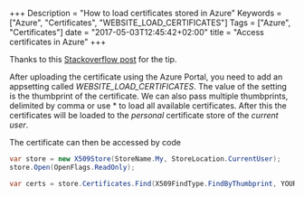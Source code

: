 +++
Description = "How to load certificates stored in Azure"
Keywords = ["Azure", "Certificates", "WEBSITE_LOAD_CERTIFICATES"]
Tags = ["Azure", "Certificates"]
date = "2017-05-03T12:45:42+02:00"
title = "Access certificates in Azure"
+++

Thanks to this [Stackoverflow post](http://stackoverflow.com/questions/23827884/accessing-uploaded-certificates-in-azure-web-sites) for the tip. 

After uploading the certificate using the Azure Portal, you need to add an appsetting called *WEBSITE_LOAD_CERTIFICATES*. The value of the setting is the thumbprint of the certificate. We can also pass multiple thumbprints, delimited by comma or use * to load all available certificates. After this the certificates will be loaded to the *personal* certificate store of the *current user*. 
<!--more-->

The certificate can then be accessed by code 

```csharp
var store = new X509Store(StoreName.My, StoreLocation.CurrentUser);
store.Open(OpenFlags.ReadOnly);

var certs = store.Certificates.Find(X509FindType.FindByThumbprint, YOUR_THUMBPRINT, false);
```